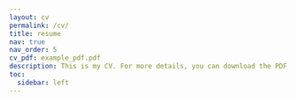 ```yaml
---
layout: cv
permalink: /cv/
title: resume
nav: true
nav_order: 5
cv_pdf: example_pdf.pdf
description: This is my CV. For more details, you can download the PDF file of my CV right here.
toc:
  sidebar: left
---
```

